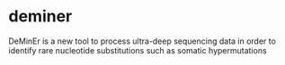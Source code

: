 # deminer
DeMinEr is a new tool to process ultra-deep sequencing data in order to identify rare nucleotide substitutions such as somatic hypermutations
